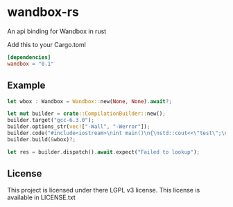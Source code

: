 # wandbox-rs
An api binding for Wandbox in rust

Add this to your Cargo.toml
```toml
[dependencies]
wandbox = "0.1"
```


## Example
```rust
let wbox : Wandbox = Wandbox::new(None, None).await?;

let mut builder = crate::CompilationBuilder::new();
builder.target("gcc-6.3.0");
builder.options_str(vec!["-Wall", "-Werror"]);
builder.code("#include<iostream>\nint main()\n{\nstd::cout<<\"test\";\n}");
builder.build(&wbox)?;

let res = builder.dispatch().await.expect("Failed to lookup");
```


## License
This project is licensed under there LGPL v3 license. This license is available in LICENSE.txt